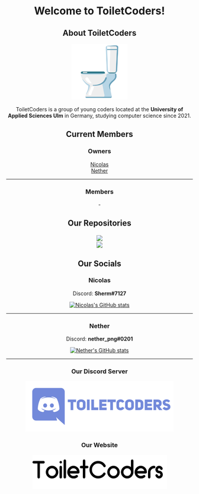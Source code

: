 <h1 align="center">Welcome to ToiletCoders!</h1>
<div align="center">
  <h2>About ToiletCoders</h2>
  <img width="150" src="https://github.com/ToiletCoders/.github/blob/main/profile/images/toilet.png" />
  <p>
    ToiletCoders is a group of young coders located at the <strong>University of Applied Sciences Ulm</strong> in Germany, studying computer science since 2021.
  </p>
</div>
<div>
  <div align="center">
    <h2>Current Members</h2>
    <h3>Owners</h3>
    <p>
      <a href="https://github.com/bircni">Nicolas</a>
      <br>
      <a href="https://github.com/GitNether">Nether</a>
    </p>
    <hr>
    <h3>Members</h3>
    <p>
      -
    </p>
  </div>
</div>
<h2 align="center">Our Repositories</h2>
<div align="center">
  <a href="https://github.com/ToiletCoders/THU-Summary-SS22">
    <img align="center" src="https://github-readme-stats.vercel.app/api/pin/?username=ToiletCoders&repo=THU-Summary-SS22&layout=compact&theme=dark" />
  </a>
<div align="center">
  <a href="https://github.com/ToiletCoders/toiletcoders.xyz">
    <img align="center" src="https://github-readme-stats.vercel.app/api/pin/?username=ToiletCoders&repo=toiletcoders.xyz&layout=compact&theme=dark" />
  </a>
</div>
</div>
<h2 align="center">Our Socials</h2>
<div align="center">
  <h3>Nicolas</h3>
  <p>Discord: <strong>Sherm#7127</strong></p>
  
   [![Nicolas's GitHub stats](https://github-readme-stats.vercel.app/api?username=bircni&layout=compact&theme=dark)](https://github.com/bircni/github-readme-stats)
  
  <hr />
  
  <h3>Nether</h3>
  <p>Discord: <strong>nether_png#0201</strong></p>

[![Nether's GitHub stats](https://github-readme-stats.vercel.app/api?username=GitNether&layout=compact&theme=dark)](https://github.com/GitNether/github-readme-stats)

</div>

<hr />

<div align="center">
  <h3 align="center">Our Discord Server</h3>
  <a href="https://discord.gg/pxmaGRQqzF">
    <img width="400" src="https://github.com/ToiletCoders/.github/blob/main/profile/images/discord.png" />
  </a>
</div>

<div align="center">
  <h3 align="center">Our Website</h3>
  <a href="http://www.toiletcoders.xyz">
    <img src="https://github.com/ToiletCoders/.github/blob/main/profile/images/toiletcoders.png" />
  </a>
</div>
